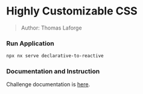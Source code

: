 # Highly Customizable CSS

> Author: Thomas Laforge

### Run Application

```bash
npx nx serve declarative-to-reactive
```

### Documentation and Instruction

Challenge documentation is [here](https://angular-challenges.vercel.app/challenges/angular/13-styling/).
